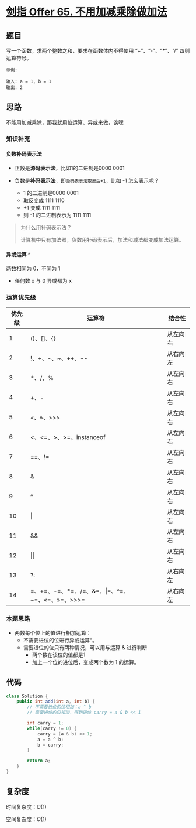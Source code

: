 # [剑指 Offer 65. 不用加减乘除做加法](https://leetcode-cn.com/problems/bu-yong-jia-jian-cheng-chu-zuo-jia-fa-lcof/)

## 题目

写一个函数，求两个整数之和，要求在函数体内不得使用 “+”、“-”、“*”、“/” 四则运算符号。

 

```
示例:

输入: a = 1, b = 1
输出: 2
```

## 思路

不能用加减乘除，那我就用位运算、异或来做，诶嘿

### 知识补充

#### 负数补码表示法

- 正数是**源码表示法**，比如1的二进制是0000 0001

- 负数是**补码表示法**，即`源码表示法取反后+1`，比如 -1 怎么表示呢？
  - 1 的二进制是0000 0001
  - 取反变成 1111 1110
  - +1 变成 1111 1111
  - 则 -1 的二进制表示为 1111 1111

> 为什么用补码表示法？
>
> 计算机中只有加法器，负数用补码表示后，加法和减法都变成加法运算。

#### 异或运算 ^ 

两数相同为 0，不同为 1

- 任何数 x 与 0 异或都为 x

### 运算优先级

| 优先级 | 运算符                                           | 结合性   |
| ------ | ------------------------------------------------ | -------- |
| 1      | ()、[]、{}                                       | 从左向右 |
| 2      | !、+、-、~、++、--                               | 从右向左 |
| 3      | *、/、%                                          | 从左向右 |
| 4      | +、-                                             | 从左向右 |
| 5      | «、»、>>>                                        | 从左向右 |
| 6      | <、<=、>、>=、instanceof                         | 从左向右 |
| 7      | ==、!=                                           | 从左向右 |
| 8      | &                                                | 从左向右 |
| 9      | ^                                                | 从左向右 |
| 10     | \|                                               | 从左向右 |
| 11     | &&                                               | 从左向右 |
| 12     | \|\|                                             | 从左向右 |
| 13     | ?:                                               | 从右向左 |
| 14     | =、+=、-=、*=、/=、&=、\|=、^=、~=、«=、»=、>>>= | 从右向左 |

### 本题思路

- 两数每个位上的值进行相加运算：
  - 不需要进位的位进行异或运算^。
  - 需要进位的位只有两种情况，可以用与运算 & 进行判断
    - 两个数在该位的值都是1
    - 加上一个位的进位后，变成两个数为 1 的运算。



## 代码

```java
class Solution {
    public int add(int a, int b) {
        // 不需要进位的位相加：a ^ b
        // 需要进位的位相加，得到进位 carry = a & b << 1

        int carry = 1;
        while(carry != 0) {
            carry = (a & b) << 1;
            a = a ^ b;
            b = carry;    
        }

        return a;
    }
}
```



## 复杂度

时间复杂度：$O(1)$

空间复杂度：$O(1)$

